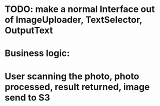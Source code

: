 # TODO: make a normal Interface out of ImageUploader, TextSelector, OutputText
# Business logic:
# User scanning the photo, photo processed, result returned, image send to S3